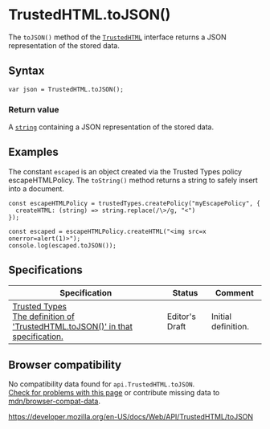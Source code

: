 TrustedHTML.toJSON()
====================

The `toJSON()` method of the [`TrustedHTML`](../trustedhtml) interface returns a JSON representation of the stored data.

Syntax
------

    var json = TrustedHTML.toJSON();

### Return value

A [`string`](../domstring) containing a JSON representation of the stored data.

Examples
--------

The constant `escaped` is an object created via the Trusted Types policy escapeHTMLPolicy. The `toString()` method returns a string to safely insert into a document.

    const escapeHTMLPolicy = trustedTypes.createPolicy("myEscapePolicy", {
      createHTML: (string) => string.replace(/\>/g, "<")
    });

    const escaped = escapeHTMLPolicy.createHTML("<img src=x onerror=alert(1)>");
    console.log(escaped.toJSON());

Specifications
--------------

<table><thead><tr class="header"><th>Specification</th><th>Status</th><th>Comment</th></tr></thead><tbody><tr class="odd"><td><a href="https://w3c.github.io/webappsec-trusted-types/dist/spec/#dom-trustedhtml-tojson">Trusted Types<br />
<span class="small">The definition of 'TrustedHTML.toJSON()' in that specification.</span></a></td><td><span class="spec-ed">Editor's Draft</span></td><td>Initial definition.</td></tr></tbody></table>

Browser compatibility
---------------------

No compatibility data found for `api.TrustedHTML.toJSON`.  
[Check for problems with this page](#on-github) or contribute missing data to [mdn/browser-compat-data](https://github.com/mdn/browser-compat-data).

<a href="https://developer.mozilla.org/en-US/docs/Web/API/TrustedHTML/toJSON" class="_attribution-link">https://developer.mozilla.org/en-US/docs/Web/API/TrustedHTML/toJSON</a>
